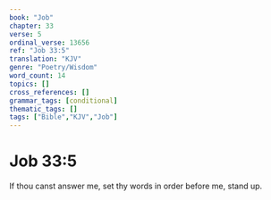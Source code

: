 ```yaml
---
book: "Job"
chapter: 33
verse: 5
ordinal_verse: 13656
ref: "Job 33:5"
translation: "KJV"
genre: "Poetry/Wisdom"
word_count: 14
topics: []
cross_references: []
grammar_tags: [conditional]
thematic_tags: []
tags: ["Bible","KJV","Job"]
---
```


# Job 33:5

If thou canst answer me, set thy words in order before me, stand up.
